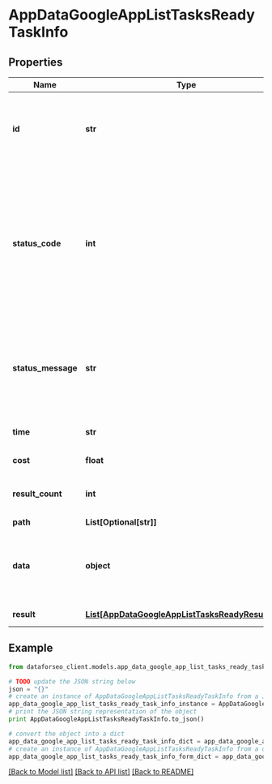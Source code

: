 # AppDataGoogleAppListTasksReadyTaskInfo


## Properties

Name | Type | Description | Notes
------------ | ------------- | ------------- | -------------
**id** | **str** | task identifier unique task identifier in our system in the UUID format | [optional] 
**status_code** | **int** | status code of the task generated by DataForSEO, can be within the following range: 10000-60000 you can find the full list of the response codes here | [optional] 
**status_message** | **str** | informational message of the task you can find the full list of general informational messages here | [optional] 
**time** | **str** | execution time, seconds | [optional] 
**cost** | **float** | total tasks cost, USD | [optional] 
**result_count** | **int** | number of elements in the result array | [optional] 
**path** | **List[Optional[str]]** | URL path | [optional] 
**data** | **object** | contains the same parameters that you specified in the POST request | [optional] 
**result** | [**List[AppDataGoogleAppListTasksReadyResultInfo]**](AppDataGoogleAppListTasksReadyResultInfo.md) | array of results | [optional] 

## Example

```python
from dataforseo_client.models.app_data_google_app_list_tasks_ready_task_info import AppDataGoogleAppListTasksReadyTaskInfo

# TODO update the JSON string below
json = "{}"
# create an instance of AppDataGoogleAppListTasksReadyTaskInfo from a JSON string
app_data_google_app_list_tasks_ready_task_info_instance = AppDataGoogleAppListTasksReadyTaskInfo.from_json(json)
# print the JSON string representation of the object
print AppDataGoogleAppListTasksReadyTaskInfo.to_json()

# convert the object into a dict
app_data_google_app_list_tasks_ready_task_info_dict = app_data_google_app_list_tasks_ready_task_info_instance.to_dict()
# create an instance of AppDataGoogleAppListTasksReadyTaskInfo from a dict
app_data_google_app_list_tasks_ready_task_info_form_dict = app_data_google_app_list_tasks_ready_task_info.from_dict(app_data_google_app_list_tasks_ready_task_info_dict)
```
[[Back to Model list]](../README.md#documentation-for-models) [[Back to API list]](../README.md#documentation-for-api-endpoints) [[Back to README]](../README.md)


